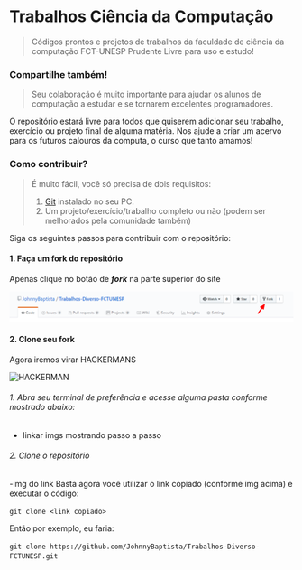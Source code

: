 # Trabalhos Ciência da Computação 
> Códigos prontos e projetos de trabalhos da faculdade de ciência da computação FCT-UNESP Prudente
> Livre para uso e estudo!

### Compartilhe também!
> Seu colaboração é muito importante para ajudar os alunos de computação a estudar e se tornarem excelentes programadores.

O repositório estará livre para todos que quiserem adicionar seu trabalho, exercício ou projeto final de alguma matéria.
Nos ajude a criar um acervo para os futuros calouros da computa, o curso que tanto amamos!

### Como contribuir?

> É muito fácil, você só precisa de dois requisitos:
>
> 1. [Git](https://git-scm.com/downloads) instalado no seu PC.
> 2. Um projeto/exercício/trabalho completo ou não (podem ser melhorados pela comunidade também)

Siga os seguintes passos para contribuir com o repositório:

#### 1. Faça um fork do repositório

Apenas clique no botão de _**fork**_ na parte superior do site 

![Fork do Repositório](/public/imgs/fork.png "Forkando um repositório")

#### 2. Clone seu fork

Agora iremos virar HACKERMANS 

  ![HACKERMAN](https://media.giphy.com/media/RyXVu4ZW454IM/giphy.gif "HACKERMAN")

###### 1. Abra seu terminal de preferência e acesse alguma pasta conforme mostrado abaixo:

- linkar imgs mostrando passo a passo

###### 2. Clone o repositório
-img do link
Basta agora você utilizar o link copiado (conforme img acima) e executar o código:

```git clone <link copiado>```

Então por exemplo, eu faria:

```git clone https://github.com/JohnnyBaptista/Trabalhos-Diverso-FCTUNESP.git```
